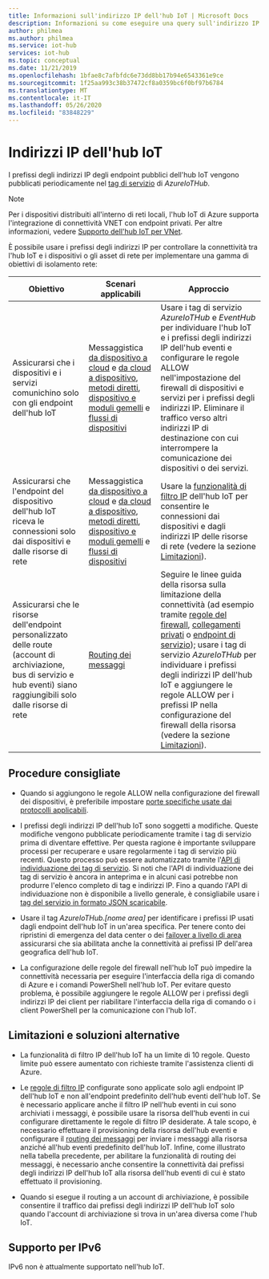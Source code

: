 ```yaml
---
title: Informazioni sull'indirizzo IP dell'hub IoT | Microsoft Docs
description: Informazioni su come eseguire una query sull'indirizzo IP dell'hub IoT e sulle relative proprietà. È possibile che l'indirizzo IP dell'hub IoT venga modificato in determinati scenari, ad esempio nel ripristino di emergenza o nel failover a livello di area.
author: philmea
ms.author: philmea
ms.service: iot-hub
services: iot-hub
ms.topic: conceptual
ms.date: 11/21/2019
ms.openlocfilehash: 1bfae8c7afbfdc6e73dd8bb17b94e6543361e9ce
ms.sourcegitcommit: 1f25aa993c38b37472cf8a0359bc6f0bf97b6784
ms.translationtype: MT
ms.contentlocale: it-IT
ms.lasthandoff: 05/26/2020
ms.locfileid: "83848229"
---
```

# <a name="iot-hub-ip-addresses"></a>Indirizzi IP dell'hub IoT

I prefissi degli indirizzi IP degli endpoint pubblici dell'hub IoT vengono pubblicati periodicamente nel [tag di servizio](../virtual-network/service-tags-overview.md) di _AzureIoTHub_.

> [!NOTE]
> Per i dispositivi distribuiti all'interno di reti locali, l'hub IoT di Azure supporta l'integrazione di connettività VNET con endpoint privati. Per altre informazioni, vedere [Supporto dell'hub IoT per VNet](./virtual-network-support.md).


È possibile usare i prefissi degli indirizzi IP per controllare la connettività tra l'hub IoT e i dispositivi o gli asset di rete per implementare una gamma di obiettivi di isolamento rete:

| Obiettivo | Scenari applicabili | Approccio |
|------|-----------|----------|
| Assicurarsi che i dispositivi e i servizi comunichino solo con gli endpoint dell'hub IoT | Messaggistica [da dispositivo a cloud](./iot-hub-devguide-messaging.md) e [da cloud a dispositivo](./iot-hub-devguide-messages-c2d.md), [metodi diretti](./iot-hub-devguide-direct-methods.md), [dispositivo e moduli gemelli](./iot-hub-devguide-device-twins.md) e [flussi di dispositivi](./iot-hub-device-streams-overview.md) | Usare i tag di servizio _AzureIoTHub_ e _EventHub_ per individuare l'hub IoT e i prefissi degli indirizzi IP dell'hub eventi e configurare le regole ALLOW nell'impostazione del firewall di dispositivi e servizi per i prefissi degli indirizzi IP. Eliminare il traffico verso altri indirizzi IP di destinazione con cui interrompere la comunicazione dei dispositivi o dei servizi. |
| Assicurarsi che l'endpoint del dispositivo dell'hub IoT riceva le connessioni solo dai dispositivi e dalle risorse di rete | Messaggistica [da dispositivo a cloud](./iot-hub-devguide-messaging.md) e [da cloud a dispositivo](./iot-hub-devguide-messages-c2d.md), [metodi diretti](./iot-hub-devguide-direct-methods.md), [dispositivo e moduli gemelli](./iot-hub-devguide-device-twins.md) e [flussi di dispositivi](./iot-hub-device-streams-overview.md) | Usare la [funzionalità di filtro IP](iot-hub-ip-filtering.md) dell'hub IoT per consentire le connessioni dai dispositivi e dagli indirizzi IP delle risorse di rete (vedere la sezione [Limitazioni](#limitations-and-workarounds)). | 
| Assicurarsi che le risorse dell'endpoint personalizzato delle route (account di archiviazione, bus di servizio e hub eventi) siano raggiungibili solo dalle risorse di rete | [Routing dei messaggi](./iot-hub-devguide-messages-d2c.md) | Seguire le linee guida della risorsa sulla limitazione della connettività (ad esempio tramite [regole del firewall](../storage/common/storage-network-security.md), [collegamenti privati](../private-link/private-endpoint-overview.md) o [endpoint di servizio](../virtual-network/virtual-network-service-endpoints-overview.md)); usare i tag di servizio _AzureIoTHub_ per individuare i prefissi degli indirizzi IP dell'hub IoT e aggiungere le regole ALLOW per i prefissi IP nella configurazione del firewall della risorsa (vedere la sezione [Limitazioni](#limitations-and-workarounds)). |



## <a name="best-practices"></a>Procedure consigliate

* Quando si aggiungono le regole ALLOW nella configurazione del firewall dei dispositivi, è preferibile impostare [porte specifiche usate dai protocolli applicabili](./iot-hub-devguide-protocols.md#port-numbers).

* I prefissi degli indirizzi IP dell'hub IoT sono soggetti a modifiche. Queste modifiche vengono pubblicate periodicamente tramite i tag di servizio prima di diventare effettive. Per questa ragione è importante sviluppare processi per recuperare e usare regolarmente i tag di servizio più recenti. Questo processo può essere automatizzato tramite l'[API di individuazione dei tag di servizio](../virtual-network/service-tags-overview.md#service-tags-on-premises). Si noti che l'API di individuazione dei tag di servizio è ancora in anteprima e in alcuni casi potrebbe non produrre l'elenco completo di tag e indirizzi IP. Fino a quando l'API di individuazione non è disponibile a livello generale, è consigliabile usare i [tag del servizio in formato JSON scaricabile](../virtual-network/service-tags-overview.md#discover-service-tags-by-using-downloadable-json-files). 

* Usare il tag *AzureIoTHub.[nome area]* per identificare i prefissi IP usati dagli endpoint dell'hub IoT in un'area specifica. Per tenere conto dei ripristini di emergenza del data center o dei [failover a livello di area](iot-hub-ha-dr.md) assicurarsi che sia abilitata anche la connettività ai prefissi IP dell'area geografica dell'hub IoT.

* La configurazione delle regole del firewall nell'hub IoT può impedire la connettività necessaria per eseguire l'interfaccia della riga di comando di Azure e i comandi PowerShell nell'hub IoT. Per evitare questo problema, è possibile aggiungere le regole ALLOW per i prefissi degli indirizzi IP dei client per riabilitare l'interfaccia della riga di comando o i client PowerShell per la comunicazione con l'hub IoT.  


## <a name="limitations-and-workarounds"></a>Limitazioni e soluzioni alternative

* La funzionalità di filtro IP dell'hub IoT ha un limite di 10 regole. Questo limite può essere aumentato con richieste tramite l'assistenza clienti di Azure. 

* Le [regole di filtro IP](iot-hub-ip-filtering.md) configurate sono applicate solo agli endpoint IP dell'hub IoT e non all'endpoint predefinito dell'hub eventi dell'hub IoT. Se è necessario applicare anche il filtro IP nell'hub eventi in cui sono archiviati i messaggi, è possibile usare la risorsa dell'hub eventi in cui configurare direttamente le regole di filtro IP desiderate. A tale scopo, è necessario effettuare il provisioning della risorsa dell'hub eventi e configurare il [routing dei messaggi](./iot-hub-devguide-messages-d2c.md) per inviare i messaggi alla risorsa anziché all'hub eventi predefinito dell'hub IoT. Infine, come illustrato nella tabella precedente, per abilitare la funzionalità di routing dei messaggi, è necessario anche consentire la connettività dai prefissi degli indirizzi IP dell'hub IoT alla risorsa dell'hub eventi di cui è stato effettuato il provisioning.

* Quando si esegue il routing a un account di archiviazione, è possibile consentire il traffico dai prefissi degli indirizzi IP dell'hub IoT solo quando l'account di archiviazione si trova in un'area diversa come l'hub IoT.

## <a name="support-for-ipv6"></a>Supporto per IPv6 

IPv6 non è attualmente supportato nell'hub IoT.
